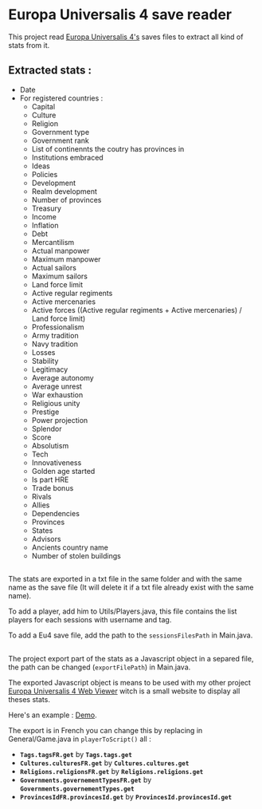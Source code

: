 # Europa Universalis 4 save reader
This project read [Europa Universalis 4's](http://www.europauniversalis4.com/) saves files to extract all kind of stats from it.

## Extracted stats : 
  - Date
  - For registered countries : 
    - Capital
    - Culture
    - Religion
    - Government type
    - Government rank
    - List of continennts the coutry has provinces in
    - Institutions embraced
    - Ideas
    - Policies
    - Development
    - Realm development
    - Number of provinces
    - Treasury
    - Income
    - Inflation
    - Debt
    - Mercantilism
    - Actual manpower
    - Maximum manpower
    - Actual sailors
    - Maximum sailors
    - Land force limit
    - Active regular regiments
    - Active mercenaries
    - Active forces ((Active regular regiments + Active mercenaries) / Land force limit)
    - Professionalism
    - Army tradition
    - Navy tradition
    - Losses
    - Stability
    - Legitimacy
    - Average autonomy
    - Average unrest
    - War exhaustion
    - Religious unity
    - Prestige
    - Power projection
    - Splendor
    - Score
    - Absolutism
    - Tech
    - Innovativeness
    - Golden age started
    - Is part HRE
    - Trade bonus
    - Rivals
    - Allies
    - Dependencies
    - Provinces
    - States
    - Advisors
    - Ancients country name
    - Number of stolen buildings
    
## 
The stats are exported in a txt file in the same folder and with the same name as the save file (It will delete it if a txt file already exist with the same name).

To add a player, add him to Utils/Players.java, this file contains the list players for each sessions with username and tag.

To add a Eu4 save file, add the path to the `sessionsFilesPath` in Main.java.

##
The project export part of the stats as a Javascript object in a separed file, the path can be changed (`exportFilePath`) in Main.java.

The exported Javascript object is means to be used with my other project [Europa Universalis 4 Web Viewer](https://github.com/GaetanRAYNAUD/Eu4SaveWebViewer) witch is a small website to display all theses stats.

Here's an example : [Demo](https://gaetanraynaud.github.io/Eu4SaveWebViewer/).

The export is in French you can change this by replacing in General/Game.java in `playerToScript()` all :
- **`Tags.tagsFR.get`** by **`Tags.tags.get`**
- **`Cultures.culturesFR.get`** by **`Cultures.cultures.get`**
- **`Religions.religionsFR.get`** by **`Religions.religions.get`**
- **`Governments.governementTypesFR.get`** by **`Governments.governementTypes.get`**
- **`ProvincesIdFR.provincesId.get`** by **`ProvincesId.provincesId.get`**
